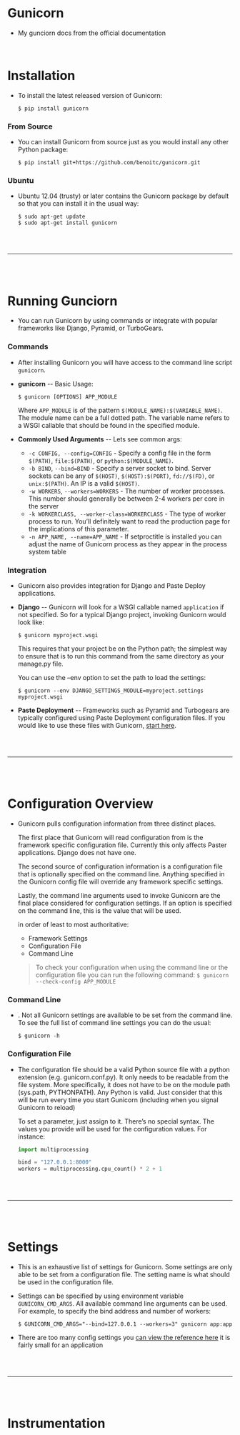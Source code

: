 # Gunicorn

- My gunciorn docs from the official documentation

<br>

# Installation

- To install the latest released version of Gunicorn:
	```
	$ pip install gunicorn
	```

### From Source

- You can install Gunicorn from source just as you would install any other Python package:
	```
	$ pip install git+https://github.com/benoitc/gunicorn.git
	```

### Ubuntu

- Ubuntu 12.04 (trusty) or later contains the Gunicorn package by default so that you can install it in the usual way:
	```
	$ sudo apt-get update
	$ sudo apt-get install gunicorn
	```

<br>
<br>

---

<br>
<br>

# Running Gunciorn

- You can run Gunicorn by using commands or integrate with popular frameworks like Django, Pyramid, or TurboGears.

### Commands

- After installing Gunicorn you will have access to the command line script `gunicorn`.

- __gunicorn__ -- Basic Usage:
	```
	$ gunicorn [OPTIONS] APP_MODULE
	```
	Where `APP_MODULE` is of the pattern `$(MODULE_NAME):$(VARIABLE_NAME)`. The module name can be a full dotted path. The variable name refers to a WSGI callable that should be found in the specified module.

- __Commonly Used Arguments__ -- Lets see common args:
	- `-c CONFIG, --config=CONFIG` - Specify a config file in the form `$(PATH)`, `file:$(PATH)`, or `python:$(MODULE_NAME)`.
	- `-b BIND`, `--bind=BIND` - Specify a server socket to bind. Server sockets can be any of `$(HOST)`, `$(HOST):$(PORT)`, `fd://$(FD)`, or `unix:$(PATH)`. An IP is a valid `$(HOST)`.
	- `-w WORKERS`, `--workers=WORKERS` - The number of worker processes. This number should generally be between 2-4 workers per core in the server
	- `-k WORKERCLASS, --worker-class=WORKERCLASS` - The type of worker process to run. You’ll definitely want to read the production page for the implications of this parameter.
	- `-n APP_NAME, --name=APP_NAME` - If setproctitle is installed you can adjust the name of Gunicorn process as they appear in the process system table

### Integration

- Gunicorn also provides integration for Django and Paste Deploy applications.

- __Django__ -- Gunicorn will look for a WSGI callable named `application` if not specified. So for a typical Django project, invoking Gunicorn would look like:
	```
	$ gunicorn myproject.wsgi
	```
	This requires that your project be on the Python path; the simplest way to ensure that is to run this command from the same directory as your manage.py file.
	
	You can use the –env option to set the path to load the settings:
	```
	$ gunicorn --env DJANGO_SETTINGS_MODULE=myproject.settings myproject.wsgi
	```

- __Paste Deployment__ -- Frameworks such as Pyramid and Turbogears are typically configured using Paste Deployment configuration files. If you would like to use these files with Gunicorn, [start here](http://docs.gunicorn.org/en/latest/run.html#paste-deployment).

<br>
<br>

---

<br>
<br>

# Configuration Overview

- Gunicorn pulls configuration information from three distinct places.

	The first place that Gunicorn will read configuration from is the framework specific configuration file. Currently this only affects Paster applications. Django does not have one.
	
	The second source of configuration information is a configuration file that is optionally specified on the command line. Anything specified in the Gunicorn config file will override any framework specific settings.
	
	Lastly, the command line arguments used to invoke Gunicorn are the final place considered for configuration settings. If an option is specified on the command line, this is the value that will be used.
	
	in order of least to most authoritative:
	- Framework Settings
	- Configuration File
	- Command Line
	
	> To check your configuration when using the command line or the configuration file you can run the following command:
		```
		$ gunicorn --check-config APP_MODULE
		```

### Command Line

- . Not all Gunicorn settings are available to be set from the command line. To see the full list of command line settings you can do the usual:
	```
	$ gunicorn -h
	```

### Configuration File

- The configuration file should be a valid Python source file with a python extension (e.g. gunicorn.conf.py). It only needs to be readable from the file system. More specifically, it does not have to be on the module path (sys.path, PYTHONPATH). Any Python is valid. Just consider that this will be run every time you start Gunicorn (including when you signal Gunicorn to reload)

	To set a parameter, just assign to it. There’s no special syntax. The values you provide will be used for the configuration values. For instance:
	```python
	import multiprocessing

	bind = "127.0.0.1:8000"
	workers = multiprocessing.cpu_count() * 2 + 1
	```

<br>
<br>

---

<br>
<br>

# Settings

- This is an exhaustive list of settings for Gunicorn. Some settings are only able to be set from a configuration file. The setting name is what should be used in the configuration file. 

- Settings can be specified by using environment variable `GUNICORN_CMD_ARGS`. All available command line arguments can be used. For example, to specify the bind address and number of workers:
	```
	$ GUNICORN_CMD_ARGS="--bind=127.0.0.1 --workers=3" gunicorn app:app
	```

- There are too many config settings you [can view the reference here](http://docs.gunicorn.org/en/latest/settings.html) it is fairly small for an application 

<br>
<br>

---

<br>
<br>

# Instrumentation
